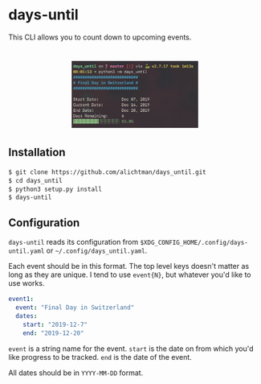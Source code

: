 # days-until

This CLI allows you to count down to upcoming events.

<h1 align="center">
  <img src="img/demo.png" width="50%" />
  <br />
</h1>

## Installation

```bash
$ git clone https://github.com/alichtman/days_until.git
$ cd days_until
$ python3 setup.py install
$ days-until
```

## Configuration

`days-until` reads its configuration from `$XDG_CONFIG_HOME/.config/days-until.yaml` or `~/.config/days_until.yaml`.

Each event should be in this format. The top level keys doesn't matter as long as they are unique. I tend to use `event{N}`, but whatever you'd like to use works.

```yaml
event1:
  event: "Final Day in Switzerland"
  dates:
    start: "2019-12-7"
    end: "2019-12-20"
```

`event` is a string name for the event.
`start` is the date on from which you'd like progress to be tracked.
`end` is the date of the event.

All dates should be in `YYYY-MM-DD` format.
